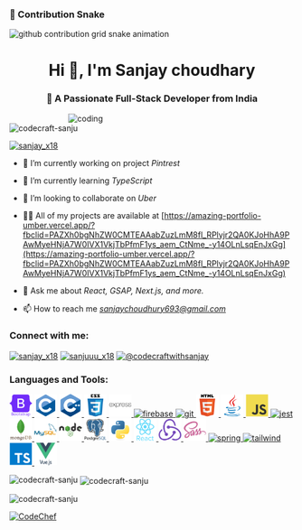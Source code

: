 ### 🐍 Contribution Snake

<picture>
  <source
    media="(prefers-color-scheme: dark)"
    srcset="https://raw.githubusercontent.com/codecraft-sanju/codecraft-sanju/output/github-contribution-grid-snake-dark.svg"
  />
  <source
    media="(prefers-color-scheme: light)"
    srcset="https://raw.githubusercontent.com/codecraft-sanju/codecraft-sanju/output/github-contribution-grid-snake.svg"
  />
  <img
    alt="github contribution grid snake animation"
    src="https://raw.githubusercontent.com/codecraft-sanju/codecraft-sanju/output/github-contribution-grid-snake.svg"
  />
</picture>








<h1 align="center">Hi 👋, I'm Sanjay choudhary</h1>
<h3 align="center">🚀 A Passionate Full-Stack Developer from India</h3>


<img align="right" alt="coding" width="400" src="https://camo.githubusercontent.com/4d9f5ecceb711eec6e2018f38a5677dc657c9738d4a65ba3b928c41c0a45b439/68747470733a2f2f6d69726f2e6d656469756d2e636f6d2f6d61782f313336302f302a37513379765349765f7430696f4a2d5a2e676966"/>


<p align="left"> <img src="https://komarev.com/ghpvc/?username=codecraft-sanju&label=Profile%20views&color=0e75b6&style=flat" alt="codecraft-sanju" /> </p>

<p align="left"> <a href="https://twitter.com/sanjay_x18" target="blank"><img src="https://img.shields.io/twitter/follow/sanjay_x18?logo=twitter&style=for-the-badge" alt="sanjay_x18" /></a> </p>

- 🔭 I’m currently working on project *Pintrest*

- 🌱 I’m currently learning *TypeScript*

- 👯 I’m looking to collaborate on *Uber*

- 👨‍💻 All of my projects are available at [https://amazing-portfolio-umber.vercel.app/?fbclid=PAZXh0bgNhZW0CMTEAAabZuzLmM8fl_RPlyjr2QA0KJoHhA9PAwMyeHNjA7W0IVX1VkjTbPfmF1ys_aem_CtNme_-y14OLnLsqEnJxGg](https://amazing-portfolio-umber.vercel.app/?fbclid=PAZXh0bgNhZW0CMTEAAabZuzLmM8fl_RPlyjr2QA0KJoHhA9PAwMyeHNjA7W0IVX1VkjTbPfmF1ys_aem_CtNme_-y14OLnLsqEnJxGg)

- 💬 Ask me about *React, GSAP, Next.js, and more.*

- 📫 How to reach me *sanjaychoudhury693@gmail.com*

<h3 align="left">Connect with me:</h3>
<p align="left">
<a href="https://twitter.com/sanjay_x18" target="blank"><img align="center" src="https://raw.githubusercontent.com/rahuldkjain/github-profile-readme-generator/master/src/images/icons/Social/twitter.svg" alt="sanjay_x18" height="30" width="40" /></a>
<a href="https://instagram.com/sanjuuu_x18" target="blank"><img align="center" src="https://raw.githubusercontent.com/rahuldkjain/github-profile-readme-generator/master/src/images/icons/Social/instagram.svg" alt="sanjuuu_x18" height="30" width="40" /></a>
<a href="https://www.youtube.com/c/@codecraftwithsanjay" target="blank"><img align="center" src="https://raw.githubusercontent.com/rahuldkjain/github-profile-readme-generator/master/src/images/icons/Social/youtube.svg" alt="@codecraftwithsanjay" height="30" width="40" /></a>
</p>

<h3 align="left">Languages and Tools:</h3>
<p align="left"> <a href="https://getbootstrap.com" target="_blank" rel="noreferrer"> <img src="https://raw.githubusercontent.com/devicons/devicon/master/icons/bootstrap/bootstrap-plain-wordmark.svg" alt="bootstrap" width="40" height="40"/> </a> <a href="https://www.cprogramming.com/" target="_blank" rel="noreferrer"> <img src="https://raw.githubusercontent.com/devicons/devicon/master/icons/c/c-original.svg" alt="c" width="40" height="40"/> </a> <a href="https://www.w3schools.com/cpp/" target="_blank" rel="noreferrer"> <img src="https://raw.githubusercontent.com/devicons/devicon/master/icons/cplusplus/cplusplus-original.svg" alt="cplusplus" width="40" height="40"/> </a> <a href="https://www.w3schools.com/css/" target="_blank" rel="noreferrer"> <img src="https://raw.githubusercontent.com/devicons/devicon/master/icons/css3/css3-original-wordmark.svg" alt="css3" width="40" height="40"/> </a> <a href="https://expressjs.com" target="_blank" rel="noreferrer"> <img src="https://raw.githubusercontent.com/devicons/devicon/master/icons/express/express-original-wordmark.svg" alt="express" width="40" height="40"/> </a> <a href="https://firebase.google.com/" target="_blank" rel="noreferrer"> <img src="https://www.vectorlogo.zone/logos/firebase/firebase-icon.svg" alt="firebase" width="40" height="40"/> </a> <a href="https://git-scm.com/" target="_blank" rel="noreferrer"> <img src="https://www.vectorlogo.zone/logos/git-scm/git-scm-icon.svg" alt="git" width="40" height="40"/> </a> <a href="https://www.w3.org/html/" target="_blank" rel="noreferrer"> <img src="https://raw.githubusercontent.com/devicons/devicon/master/icons/html5/html5-original-wordmark.svg" alt="html5" width="40" height="40"/> </a> <a href="https://www.java.com" target="_blank" rel="noreferrer"> <img src="https://raw.githubusercontent.com/devicons/devicon/master/icons/java/java-original.svg" alt="java" width="40" height="40"/> </a> <a href="https://developer.mozilla.org/en-US/docs/Web/JavaScript" target="_blank" rel="noreferrer"> <img src="https://raw.githubusercontent.com/devicons/devicon/master/icons/javascript/javascript-original.svg" alt="javascript" width="40" height="40"/> </a> <a href="https://jestjs.io" target="_blank" rel="noreferrer"> <img src="https://www.vectorlogo.zone/logos/jestjsio/jestjsio-icon.svg" alt="jest" width="40" height="40"/> </a> <a href="https://www.mongodb.com/" target="_blank" rel="noreferrer"> <img src="https://raw.githubusercontent.com/devicons/devicon/master/icons/mongodb/mongodb-original-wordmark.svg" alt="mongodb" width="40" height="40"/> </a> <a href="https://www.mysql.com/" target="_blank" rel="noreferrer"> <img src="https://raw.githubusercontent.com/devicons/devicon/master/icons/mysql/mysql-original-wordmark.svg" alt="mysql" width="40" height="40"/> </a> <a href="https://nodejs.org" target="_blank" rel="noreferrer"> <img src="https://raw.githubusercontent.com/devicons/devicon/master/icons/nodejs/nodejs-original-wordmark.svg" alt="nodejs" width="40" height="40"/> </a> <a href="https://www.postgresql.org" target="_blank" rel="noreferrer"> <img src="https://raw.githubusercontent.com/devicons/devicon/master/icons/postgresql/postgresql-original-wordmark.svg" alt="postgresql" width="40" height="40"/> </a> <a href="https://www.python.org" target="_blank" rel="noreferrer"> <img src="https://raw.githubusercontent.com/devicons/devicon/master/icons/python/python-original.svg" alt="python" width="40" height="40"/> </a> <a href="https://reactjs.org/" target="_blank" rel="noreferrer"> <img src="https://raw.githubusercontent.com/devicons/devicon/master/icons/react/react-original-wordmark.svg" alt="react" width="40" height="40"/> </a> <a href="https://redux.js.org" target="_blank" rel="noreferrer"> <img src="https://raw.githubusercontent.com/devicons/devicon/master/icons/redux/redux-original.svg" alt="redux" width="40" height="40"/> </a> <a href="https://sass-lang.com" target="_blank" rel="noreferrer"> <img src="https://raw.githubusercontent.com/devicons/devicon/master/icons/sass/sass-original.svg" alt="sass" width="40" height="40"/> </a> <a href="https://spring.io/" target="_blank" rel="noreferrer"> <img src="https://www.vectorlogo.zone/logos/springio/springio-icon.svg" alt="spring" width="40" height="40"/> </a> <a href="https://tailwindcss.com/" target="_blank" rel="noreferrer"> <img src="https://www.vectorlogo.zone/logos/tailwindcss/tailwindcss-icon.svg" alt="tailwind" width="40" height="40"/> </a> <a href="https://www.typescriptlang.org/" target="_blank" rel="noreferrer"> <img src="https://raw.githubusercontent.com/devicons/devicon/master/icons/typescript/typescript-original.svg" alt="typescript" width="40" height="40"/> </a> <a href="https://vuejs.org/" target="_blank" rel="noreferrer"> <img src="https://raw.githubusercontent.com/devicons/devicon/master/icons/vuejs/vuejs-original-wordmark.svg" alt="vuejs" width="40" height="40"/> </a> </p>

<p><img align="left" src="https://github-readme-stats.vercel.app/api/top-langs?username=codecraft-sanju&show_icons=true&locale=en&layout=compact" alt="codecraft-sanju" /></p>

<p>&nbsp;<img align="center" src="https://github-readme-stats.vercel.app/api?username=codecraft-sanju&show_icons=true&locale=en" alt="codecraft-sanju" /></p>

<p><img align="center" src="https://github-readme-streak-stats.herokuapp.com/?user=codecraft-sanju&" alt="codecraft-sanju" /></p>

[![CodeChef](https://img.shields.io/badge/CodeChef-%23F5A623.svg?style=for-the-badge&logo=codechef&logoColor=white)](https://www.codechef.com/users/sanjuch_18)
